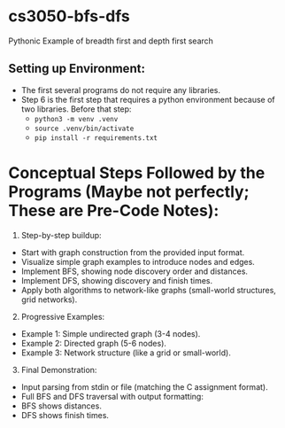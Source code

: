 # cs3050-bfs-dfs
Pythonic Example of breadth first and depth first search

## Setting up Environment: 
- The first several programs do not require any libraries. 
- Step 6 is the first step that requires a python environment because of two libraries. Before that step: 
    - `python3 -m venv .venv`
    - `source .venv/bin/activate`
    - `pip install -r requirements.txt`

# Conceptual Steps Followed by the Programs (Maybe not perfectly; These are Pre-Code Notes): 
1.	Step-by-step buildup:
 - Start with graph construction from the provided input format.
 - Visualize simple graph examples to introduce nodes and edges.
 - Implement BFS, showing node discovery order and distances.
 - Implement DFS, showing discovery and finish times.
 - Apply both algorithms to network-like graphs (small-world structures, grid networks).
 
2.	Progressive Examples:
 - Example 1: Simple undirected graph (3-4 nodes).
 - Example 2: Directed graph (5-6 nodes).
 - Example 3: Network structure (like a grid or small-world).

3.	Final Demonstration:
 - Input parsing from stdin or file (matching the C assignment format).
 - Full BFS and DFS traversal with output formatting:
 - BFS shows distances.
 - DFS shows finish times.
